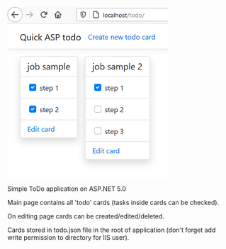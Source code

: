 ![ToDo](todo.png)

Simple ToDo application on ASP.NET 5.0

Main page contains all 'todo' cards (tasks inside cards can be checked). 

On editing page cards can be created/edited/deleted.

Cards stored in todo.json file in the root of application (don't forget add write permission to directory for IIS user).
